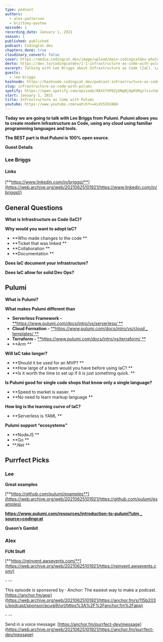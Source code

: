 ```yaml
---
type: podcast
authors:
  - alex-patterson
  - brittney-postma
episode: 1
recording_date: January 1, 2021
season: 1
published: published
podcast: CodingCat.dev
chapters_done: true
cloudinary_convert: false
cover: https://media.codingcat.dev/image/upload/main-codingcatdev-photo/ygqhzxyhtfpfilzskglf.png
devto: https://dev.to/codingcatdev/1-1-infrastructure-as-code-with-pulumi-7lh
excerpt: Talking with Lee Briggs about Infrastructure as Code (IaC). Lee explains what IaC means and how Pulumi is working on a solution that allows you to stay in the same language as your code.
guests:
  - lee-briggs
hashnode: https://hashnode.codingcat.dev/podcast-infrastructure-as-code-with-pulumi
slug: infrastructure-as-code-with-pulumi
spotify: https://open.spotify.com/episode/6KXIfXP8ZyUNqNj8pKSRqz?si=Ya6s7TBVT0aOvnmipIpBzw
start: January 1, 2021
title: Infrastructure as Code with Pulumi
youtube: https://www.youtube.com/watch?v=kLXV5IHiNQ4
---
```


**Today we are going to talk with Lee Briggs from Pulumi. Pulumi allows you to create modern Infrastructure as Code, using any cloud using familiar programming languages and tools.**

**The BEST part is that Pulumi is 100% open source.**

**Guest Details**

### **Lee Briggs**

#### **Links**

[**https://www.linkedin.com/in/briggsl/**](https://web.archive.org/web/20210625101921/https://www.linkedin.com/in/briggsl/)

## **General Questions**

**What is Infrastructure as Code (IaC)?**

**Why would you want to adopt IaC?**

- **Who made changes to the code
  **
- **Ticket that was linked
  **
- **Collaboration
  **
- **Documentation
  **

**Does IaC document your infrastructure?**

**Does IaC allow for solid Dev Ops?**

## **Pulumi**

**What is Pulumi?**

**What makes Pulumi different than**

- **Serverless Framework -** [**https://www.pulumi.com/docs/intro/vs/serverless/
  **](https://web.archive.org/web/20210625101921/https://www.pulumi.com/docs/intro/vs/serverless/)
- **Cloud Formation -** [**https://www.pulumi.com/docs/intro/vs/cloud \_ templates/
  **](https://web.archive.org/web/20210625101921/https://www.pulumi.com/docs/intro/vs/cloud_templates/)
- **Terraform -** [**https://www.pulumi.com/docs/intro/vs/terraform/
  **](https://web.archive.org/web/20210625101921/https://www.pulumi.com/docs/intro/vs/terraform/)
- **Arm
  **

**Will IaC take longer?**

- **Should it be used for an MVP?
  **
- **How large of a team would you have before using IaC?
  **
- **Is it worth the time to set up if it is just something quick.
  **

**Is Pulumi good for single code shops that know only a single language?**

- **Speed to market is easier.
  **
- **No need to learn markup language
  **

**How big is the learning curve of IaC?**

- **Serverless is YAML
  **

**Pulumi support “ecosystems”**

- **NodeJS
  **
- **Go
  **
- **.Net
  **

## **Purrfect Picks**

### **Lee**

**Great examples**

[**https://github.com/pulumi/examples**](https://web.archive.org/web/20210625101921/https://github.com/pulumi/examples)

[**https://www.pulumi.com/resources/introduction-to-pulumi?utm \_ source=codingcat**](https://web.archive.org/web/20210625101921/https://www.pulumi.com/resources/introduction-to-pulumi?utm_source=codingcat)

**Queen’s Gambit**

### **Alex**

**FUN Stuff**

[**https://reinvent.awsevents.com/**](https://web.archive.org/web/20210625101921/https://reinvent.awsevents.com/)

\- \--

This episode is sponsored by
· Anchor: The easiest way to make a podcast. [https://anchor.fm/app](https://web.archive.org/web/20210625101921/https://anchor.fm/s/115b203c/podcast/sponsor/acugj9/url/https%3A%2F%2Fanchor.fm%2Fapp)

\- \--

Send in a voice message: [https://anchor.fm/purrfect-dev/message](https://web.archive.org/web/20210625101921/https://anchor.fm/purrfect-dev/message)
